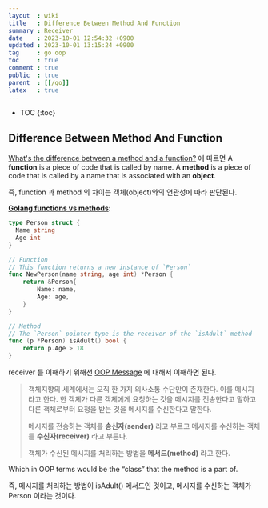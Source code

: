 ```yaml
---
layout  : wiki
title   : Difference Between Method And Function
summary : Receiver
date    : 2023-10-01 12:54:32 +0900
updated : 2023-10-01 13:15:24 +0900
tag     : go oop
toc     : true
comment : true
public  : true
parent  : [[/go]]
latex   : true
---
```

* TOC
{:toc}

## Difference Between Method And Function

[What's the difference between a method and a function?](https://stackoverflow.com/questions/155609/whats-the-difference-between-a-method-and-a-function) 에 따르면
A __function__ is a piece of code that is called by name. A __method__ is a piece of code that is called by a name that is associated with an __object__.

즉, function 과 method 의 차이는 객체(object)와의 연관성에 따라 판단된다.

__[Golang functions vs methods](https://www.sohamkamani.com/golang/functions-vs-methods/)__:

```go
type Person struct {
  Name string
  Age int
}

// Function
// This function returns a new instance of `Person`
func NewPerson(name string, age int) *Person {
    return &Person{
        Name: name,
        Age: age,
    }
}

// Method
// The `Person` pointer type is the receiver of the `isAdult` method
func (p *Person) isAdult() bool {
    return p.Age > 18
}
```

receiver 를 이해하기 위해선 [OOP Message](https://baekjungho.github.io/wiki/driven/oop-oo/#%EB%A9%94%EC%8B%9C%EC%A7%80) 에 대해서 이해하면 된다.

> 객체지향의 세계에서는 오직 한 가지 의사소통 수단만이 존재한다. 이를 메시지라고 한다. 한 객체가 다른 객체에게 요청하는 것을 메시지를 전송한다고 말하고 다른 객체로부터 요청을 받는 것을 메시지를 수신한다고 말한다.
>
> 메시지를 전송하는 객체를 __송신자(sender)__ 라고 부르고 메시지를 수신하는 객체를 __수신자(receiver)__ 라고 부른다.
>
> 객체가 수신된 메시지를 처리하는 방법을 __메서드(method)__ 라고 한다.

Which in OOP terms would be the “class” that the method is a part of.

즉, 메시지를 처리하는 방법이 isAdult() 메서드인 것이고, 메시지를 수신하는 객체가 Person 이라는 것이다.
